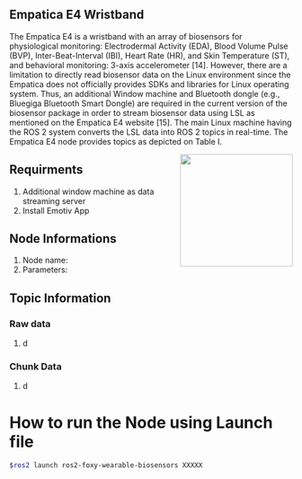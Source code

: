 ## Empatica E4 Wristband
The Empatica E4 is a wristband with an array of biosensors for physiological monitoring: Electrodermal Activity (EDA), Blood Volume Pulse (BVP), Inter-Beat-Interval (IBI), Heart Rate (HR), and Skin Temperature (ST), and behavioral monitoring: 3-axis accelerometer [14]. However, there are a limitation to directly read biosensor data on the Linux environment since the Empatica does not officially provides SDKs and libraries for Linux operating system. Thus, an additional Window machine and Bluetooth dongle (e.g., Bluegiga Bluetooth Smart Dongle) are required in the current version of the biosensor package in order to stream biosensor data using LSL as mentioned on the Empatica E4 website [15]. The main Linux machine having the ROS 2 system converts the LSL data into ROS 2 topics in real-time. The Empatica E4 node provides topics as depicted on Table I.

<img align="right" width="200" src="https://github.com/SMARTlab-Purdue/ros2-foxy-wearable-biosensors/blob/master/media/img/empatica_e4.jpg">


## Requirments
1) Additional window machine as data streaming server
2) Install Emotiv App


## Node Informations
1) Node name:
2) Parameters:

## Topic Information
### Raw data
1) d

### Chunk Data
1) d


# How to run the Node using Launch file

```bash
$ros2 launch ros2-foxy-wearable-biosensors XXXXX
```
